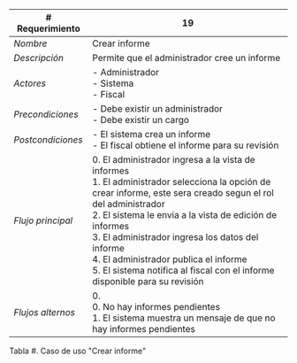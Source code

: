 |# Requerimiento|19 |
|-|-|
| *Nombre*|Crear informe
| *Descripción*| Permite que el administrador cree un informe |
|*Actores*| - Administrador<br> - Sistema<br> - Fiscal
|*Precondiciones*| - Debe existir un administrador<br> - Debe existir un cargo
|*Postcondiciones*| - El sistema crea un informe<br> - El fiscal obtiene el informe para su revisión
|*Flujo principal*|0.  El administrador ingresa a la vista de informes<br>1.  El administrador selecciona la opción de crear informe, este sera creado segun el rol del administrador<br>2.  El sistema le envia a la vista de edición de informes<br>3.  El administrador ingresa los datos del informe<br>4.  El administrador publica el informe<br>5.  El sistema notifica al fiscal con el informe disponible para su revisión
|*Flujos alternos*|0. <br> 0. No hay informes pendientes<br>1. El sistema muestra un mensaje de que no hay informes pendientes

Tabla #. Caso de uso "Crear informe"

